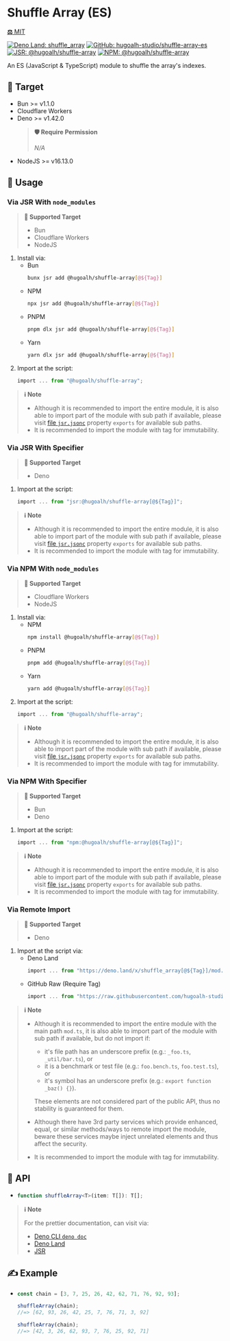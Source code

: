 # Shuffle Array (ES)

[**⚖️** MIT](./LICENSE.md)

[![Deno Land: shuffle_array](https://img.shields.io/badge/dynamic/json?label=shuffle_array&labelColor=000000&logo=deno&logoColor=ffffff&style=flat&url=https%3A%2F%2Fapiland.deno.dev%2Fv2%2Fmodules%2Fshuffle_array&query=%24.latest_version "Deno Land: shuffle_array")](https://deno.land/x/shuffle_array)
[![GitHub: hugoalh-studio/shuffle-array-es](https://img.shields.io/github/v/release/hugoalh-studio/shuffle-array-es?label=hugoalh-studio/shuffle-array-es&labelColor=181717&logo=github&logoColor=ffffff&sort=semver&style=flat "GitHub: hugoalh-studio/shuffle-array-es")](https://github.com/hugoalh-studio/shuffle-array-es)
[![JSR: @hugoalh/shuffle-array](https://img.shields.io/jsr/v/@hugoalh/shuffle-array?label=JSR%20@hugoalh/shuffle-array&labelColor=F7DF1E&logoColor=000000&style=flat "JSR: @hugoalh/shuffle-array")](https://jsr.io/@hugoalh/shuffle-array)
[![NPM: @hugoalh/shuffle-array](https://img.shields.io/npm/v/@hugoalh/shuffle-array?label=@hugoalh/shuffle-array&labelColor=CB3837&logo=npm&logoColor=ffffff&style=flat "NPM: @hugoalh/shuffle-array")](https://www.npmjs.com/package/@hugoalh/shuffle-array)

An ES (JavaScript & TypeScript) module to shuffle the array's indexes.

## 🎯 Target

- Bun >= v1.1.0
- Cloudflare Workers
- Deno >= v1.42.0
  > **🛡️ Require Permission**
  >
  > *N/A*
- NodeJS >= v16.13.0

## 🔰 Usage

### Via JSR With `node_modules`

> **🎯 Supported Target**
>
> - Bun
> - Cloudflare Workers
> - NodeJS

1. Install via:
    - Bun
      ```sh
      bunx jsr add @hugoalh/shuffle-array[@${Tag}]
      ```
    - NPM
      ```sh
      npx jsr add @hugoalh/shuffle-array[@${Tag}]
      ```
    - PNPM
      ```sh
      pnpm dlx jsr add @hugoalh/shuffle-array[@${Tag}]
      ```
    - Yarn
      ```sh
      yarn dlx jsr add @hugoalh/shuffle-array[@${Tag}]
      ```
2. Import at the script:
    ```ts
    import ... from "@hugoalh/shuffle-array";
    ```

> **ℹ️ Note**
>
> - Although it is recommended to import the entire module, it is also able to import part of the module with sub path if available, please visit [file `jsr.jsonc`](./jsr.jsonc) property `exports` for available sub paths.
> - It is recommended to import the module with tag for immutability.

### Via JSR With Specifier

> **🎯 Supported Target**
>
> - Deno

1. Import at the script:
    ```ts
    import ... from "jsr:@hugoalh/shuffle-array[@${Tag}]";
    ```

> **ℹ️ Note**
>
> - Although it is recommended to import the entire module, it is also able to import part of the module with sub path if available, please visit [file `jsr.jsonc`](./jsr.jsonc) property `exports` for available sub paths.
> - It is recommended to import the module with tag for immutability.

### Via NPM With `node_modules`

> **🎯 Supported Target**
>
> - Cloudflare Workers
> - NodeJS

1. Install via:
    - NPM
      ```sh
      npm install @hugoalh/shuffle-array[@${Tag}]
      ```
    - PNPM
      ```sh
      pnpm add @hugoalh/shuffle-array[@${Tag}]
      ```
    - Yarn
      ```sh
      yarn add @hugoalh/shuffle-array[@${Tag}]
      ```
2. Import at the script:
    ```ts
    import ... from "@hugoalh/shuffle-array";
    ```

> **ℹ️ Note**
>
> - Although it is recommended to import the entire module, it is also able to import part of the module with sub path if available, please visit [file `jsr.jsonc`](./jsr.jsonc) property `exports` for available sub paths.
> - It is recommended to import the module with tag for immutability.

### Via NPM With Specifier

> **🎯 Supported Target**
>
> - Bun
> - Deno

1. Import at the script:
    ```ts
    import ... from "npm:@hugoalh/shuffle-array[@${Tag}]";
    ```

> **ℹ️ Note**
>
> - Although it is recommended to import the entire module, it is also able to import part of the module with sub path if available, please visit [file `jsr.jsonc`](./jsr.jsonc) property `exports` for available sub paths.
> - It is recommended to import the module with tag for immutability.

### Via Remote Import

> **🎯 Supported Target**
>
> - Deno

1. Import at the script via:
    - Deno Land
      ```ts
      import ... from "https://deno.land/x/shuffle_array[@${Tag}]/mod.ts";
      ```
    - GitHub Raw (Require Tag)
      ```ts
      import ... from "https://raw.githubusercontent.com/hugoalh-studio/shuffle-array-es/${Tag}/mod.ts";
      ```

> **ℹ️ Note**
>
> - Although it is recommended to import the entire module with the main path `mod.ts`, it is also able to import part of the module with sub path if available, but do not import if:
>
>   - it's file path has an underscore prefix (e.g.: `_foo.ts`, `_util/bar.ts`), or
>   - it is a benchmark or test file (e.g.: `foo.bench.ts`, `foo.test.ts`), or
>   - it's symbol has an underscore prefix (e.g.: `export function _baz() {}`).
>
>   These elements are not considered part of the public API, thus no stability is guaranteed for them.
> - Although there have 3rd party services which provide enhanced, equal, or similar methods/ways to remote import the module, beware these services maybe inject unrelated elements and thus affect the security.
> - It is recommended to import the module with tag for immutability.

## 🧩 API

- ```ts
  function shuffleArray<T>(item: T[]): T[];
  ```

> **ℹ️ Note**
>
> For the prettier documentation, can visit via:
>
> - [Deno CLI `deno doc`](https://deno.land/manual/tools/documentation_generator)
> - [Deno Land](https://deno.land/x/shuffle_array)
> - [JSR](https://jsr.io/@hugoalh/shuffle-array)

## ✍️ Example

- ```ts
  const chain = [3, 7, 25, 26, 42, 62, 71, 76, 92, 93];

  shuffleArray(chain);
  //=> [62, 93, 26, 42, 25, 7, 76, 71, 3, 92]

  shuffleArray(chain);
  //=> [42, 3, 26, 62, 93, 7, 76, 25, 92, 71]
  ```
